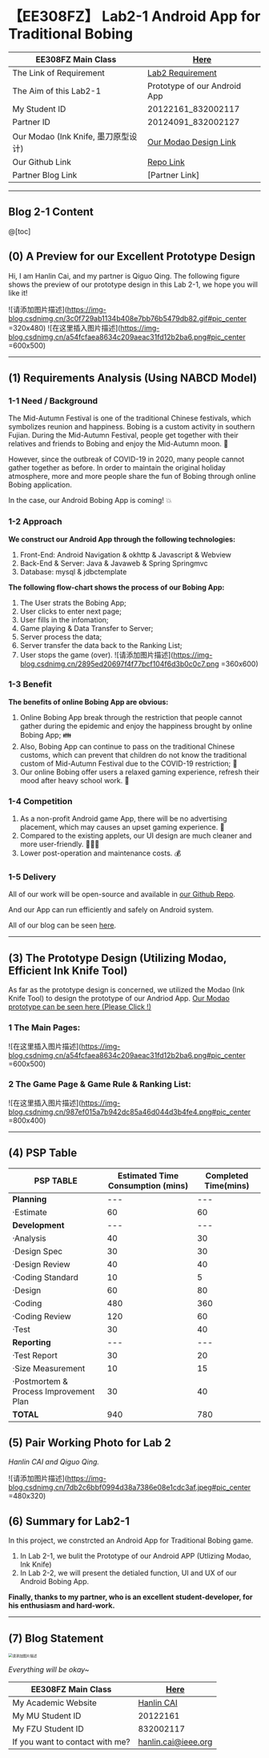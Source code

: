 # 【EE308FZ】 Lab2-1 Android App for Traditional Bobing
| EE308FZ Main Class| [Here](https://bbs.csdn.net/forums/MUEE308FZU202201)|
|--|--|
| The Link of Requirement |[Lab2 Requirement](https://bbs.csdn.net/topics/608858956)|
| The Aim of this Lab2-1 |Prototype of our Android App|
| My Student ID | 20122161_832002117|
|Partner ID|20124091_832002127|
|Our Modao (Ink Knife, 墨刀原型设计)|[Our Modao Design Link](https://modao.cc/app/woSAp69rkrwldjgaYcM1)|
|Our Github Link|[Repo Link](https://github.com/GuangLun2000/awesome-EE308FZ-software-engineering)|
|Partner Blog Link|[Partner Link]|


---

## Blog 2-1 Content

@[toc]
## (0) A Preview for our Excellent Prototype Design

Hi, I am Hanlin Cai, and my partner is Qiguo Qing. The following figure shows the preview of our prototype design in this Lab 2-1, we hope you will like it!

![请添加图片描述](https://img-blog.csdnimg.cn/3c0f729ab1134b408e7bb76b5479db82.gif#pic_center =320x480)
![在这里插入图片描述](https://img-blog.csdnimg.cn/a54fcfaea8634c209aeac31fd12b2ba6.png#pic_center =600x500)


---
## (1) Requirements Analysis (Using NABCD Model)

### 1-1 Need / Background

The Mid-Autumn Festival is one of the traditional Chinese festivals, which symbolizes reunion and happiness. Bobing is a custom activity in southern Fujian. During the Mid-Autumn Festival, people get together with their relatives and friends to Bobing and enjoy the Mid-Autumn moon. 🎑

However, since the outbreak of COVID-19 in 2020, many people cannot gather together as before. In order to maintain the original holiday atmosphere, more and more people share the fun of Bobing through online Bobing application.

In the case, our Android Bobing App is coming! 💥

### 1-2 Approach

**We construct our Android App through the following technologies:**

1. Front-End: Android Navigation & okhttp & Javascript & Webview
2. Back-End & Server: Java & Javaweb & Spring Springmvc
3. Database: mysql & jdbctemplate

**The following flow-chart shows the process of our Bobing App:** 

1. The User strats the Bobing App;
2. User clicks to enter next page;
3. User fills in the infomation;
4. Game playing & Data Transfer to Server;
5. Server process the data;
6. Server transfer the data back to the Ranking List;
7. User stops the game (over).
![请添加图片描述](https://img-blog.csdnimg.cn/2895ed20697f4f77bcf104f6d3b0c0c7.png =360x600)


### 1-3 Benefit

**The benefits of online Bobing App are obvious:**

1. Online Bobing App break through the restriction that people cannot gather during the epidemic and enjoy the happiness brought by online Bobing App; 👪
2. Also, Bobing App can continue to pass on the traditional Chinese customs, which can prevent that children do not know the traditional custom of Mid-Autumn Festival due to the COVID-19 restriction; 🎑
3. Our online Bobing offer users a relaxed gaming experience, refresh their mood after heavy school work. 🏫

### 1-4 Competition

1. As a non-profit Android game App, there will be no advertising placement, which may causes an upset gaming experience. 👏
2. Compared to the existing applets, our UI design are much cleaner and more user-friendly. 🧑‍🤝‍🧑
3. Lower post-operation and maintenance costs. 💰

### 1-5 Delivery

All of our work will be open-source and available in [our Github Repo](https://github.com/GuangLun2000/awesome-EE308FZ-software-engineering).

And our App can  run efficiently and safely on Android system.

All of our blog can be seen [here](https://blog.csdn.net/weixin_51100018?spm=1000.2115.3001.5343).

---

## (3) The Prototype Design (Utilizing Modao, Efficient Ink Knife Tool)
As far as the prototype design is concerned, we utilized the Modao (Ink Knife Tool) to design the prototype of our Andriod App. [Our Modao prototype can be seen here (Please Click !)](https://modao.cc/app/woSAp69rkrwldjgaYcM1)

### 1 The Main Pages:
![在这里插入图片描述](https://img-blog.csdnimg.cn/a54fcfaea8634c209aeac31fd12b2ba6.png#pic_center =600x500)

### 2 The Game Page & Game Rule & Ranking List:
![在这里插入图片描述](https://img-blog.csdnimg.cn/987ef015a7b942dc85a46d044d3b4fe4.png#pic_center =800x400)


---

## (4) PSP Table

|PSP TABLE  | Estimated Time Consumption (mins)	 |Completed Time(mins)|
|--|--|--|
|**Planning**  | --- | --- |
|·Estimate|60|60|
|**Development**|---|---|
|·Analysis|40|30|
|·Design Spec|30|30|
|·Design Review|40|40|
|·Coding Standard|10|5|
|·Design|60|80|
|·Coding|480|360|
|·Coding Review|120|60|
|·Test|30|40|
|**Reporting**|---|---|
|·Test Report|30|20|
|·Size Measurement|10|15|
|·Postmortem & Process Improvement Plan|30|40|
|**TOTAL**|940|780|
## (5) Pair Working Photo for Lab 2

*Hanlin CAI and Qiguo Qing.*

![请添加图片描述](https://img-blog.csdnimg.cn/7db2c6bbf0994d38a7386e08e1cdc3af.jpeg#pic_center =480x320)


## (6) Summary for Lab2-1

In this project, we constrcted an Android App for Traditional Bobing game.

1. In Lab 2-1, we bulit the Prototype of our Android APP (Utlizing Modao, Ink Knife)
2. In Lab 2-2, we will present the detialed function, UI and UX of our Android Bobing App.

**Finally, thanks to my partner, who is an excellent student-developer, for his enthusiasm and hard-work.**


---
## (7) Blog Statement
<img src="https://img-blog.csdnimg.cn/6340ffe160c54bcc9dc0e9255516b7c3.jpeg#pic_center =500x300" alt="请添加图片描述" style="zoom:50%;" />

*Everything will be okay~*

| EE308FZ Main Class| [Here](https://bbs.csdn.net/forums/MUEE308FZU202201)|
|--|--|
|My Academic Website|[Hanlin CAI](https://caihanlin.com/)|
| My MU Student ID | 20122161|
|My FZU Student ID|832002117|
|If you want to contact with me?|hanlin.cai@ieee.org|

